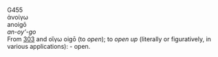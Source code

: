 G455  
ἀνοίγω  
anoigō  
*an-oy‘-go*  
From [303](g0303) and οἴγω oigō (to *open*); to *open* *up* (literally
or figuratively, in various applications): - open.  
